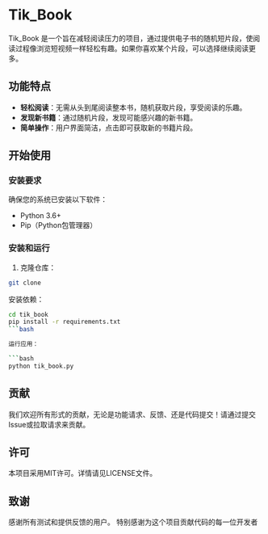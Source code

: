 # Tik_Book

Tik_Book 是一个旨在减轻阅读压力的项目，通过提供电子书的随机短片段，使阅读过程像浏览短视频一样轻松有趣。如果你喜欢某个片段，可以选择继续阅读更多。

## 功能特点

- **轻松阅读**：无需从头到尾阅读整本书，随机获取片段，享受阅读的乐趣。
- **发现新书籍**：通过随机片段，发现可能感兴趣的新书籍。
- **简单操作**：用户界面简洁，点击即可获取新的书籍片段。

## 开始使用

### 安装要求

确保您的系统已安装以下软件：

- Python 3.6+
- Pip（Python包管理器）

### 安装和运行

1. 克隆仓库：

```bash
git clone 
```
安装依赖：
```bash
cd tik_book
pip install -r requirements.txt
```bash

运行应用：

```bash
python tik_book.py
```
## 贡献
我们欢迎所有形式的贡献，无论是功能请求、反馈、还是代码提交！请通过提交Issue或拉取请求来贡献。

## 许可
本项目采用MIT许可。详情请见LICENSE文件。

## 致谢
感谢所有测试和提供反馈的用户。
特别感谢为这个项目贡献代码的每一位开发者
